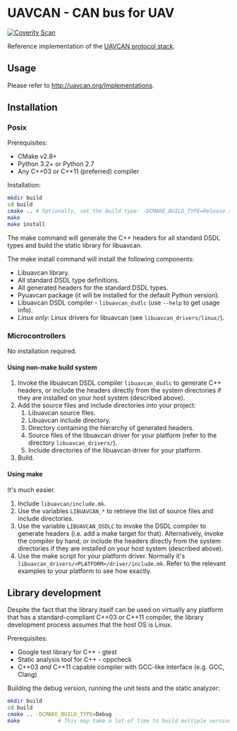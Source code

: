 UAVCAN - CAN bus for UAV
======

[![Coverity Scan](https://scan.coverity.com/projects/1513/badge.svg)](https://scan.coverity.com/projects/1513)

Reference implementation of the [UAVCAN protocol stack](http://uavcan.org/).

## Usage

Please refer to <http://uavcan.org/Implementations>.

## Installation

### Posix

Prerequisites:

* CMake v2.8+
* Python 3.2+ or Python 2.7
* Any C++03 or C++11 (preferred) compiler

Installation:
```bash
mkdir build
cd build
cmake .. # Optionally, set the build type: -DCMAKE_BUILD_TYPE=Release (default is RelWithDebInfo)
make
make install
```

The make command will generate the C++ headers for all standard DSDL types and build the static library for libuavcan.

The make install command will install the following components:

* Libuavcan library.
* All standard DSDL type definitions.
* All generated headers for the standard DSDL types.
* Pyuavcan package (it will be installed for the default Python version).
* Libuavcan DSDL compiler - `libuavcan_dsdlc` (use `--help` to get usage info).
* *Linux only:* Linux drivers for libuavcan (see `libuavcan_drivers/linux/`).

### Microcontrollers

No installation required.

#### Using non-make build system

1. Invoke the libuavcan DSDL compiler `libuavcan_dsdlc` to generate C++ headers, or include the headers directly from the system directories if they are installed on your host system (described above).
2. Add the source files and include directories into your project:
    1. Libuavcan source files.
    2. Libuavcan include directory.
    3. Directory containing the hierarchy of generated headers.
    4. Source files of the libuavcan driver for your platform (refer to the directory `libuavcan_drivers/`).
    5. Include directories of the libuavcan driver for your platform.
3. Build.

#### Using make

It's much easier.

1. Include `libuavcan/include.mk`.
2. Use the variables `LIBUAVCAN_*` to retrieve the list of source files and include directories.
3. Use the variable `LIBUAVCAN_DSDLC` to invoke the DSDL compiler to generate headers (i.e. add a make target for that). Alternatively, invoke the compiler by hand, or include the headers directly from the system directories if they are installed on your host system (described above).
4. Use the make script for your platform driver. Normally it's `libuavcan_drivers/<PLATFORM>/driver/include.mk`. Refer to the relevant examples to your platform to see how exactly.

## Library development

Despite the fact that the library itself can be used on virtually any platform that has a standard-compliant C++03 or C++11 compiler, the library development process assumes that the host OS is Linux.

Prerequisites:

* Google test library for C++ - gtest
* Static analysis tool for C++ - cppcheck
* C++03 *and* C++11 capable compiler with GCC-like interface (e.g. GCC, Clang)

Building the debug version, running the unit tests and the static analyzer:
```bash
mkdir build
cd build
cmake .. -DCMAKE_BUILD_TYPE=Debug
make            # This may take a lot of time to build multiple versions and run all tests
```
